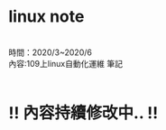 <h1>linux note</h1> <br>
時間：2020/3~2020/6<br>
內容:109上linux自動化運維 筆記<br>
<br>
<h1>!! 內容持續修改中..  !!</h1>
